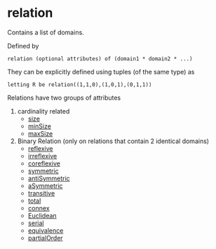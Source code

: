 # relation
Contains a list of domains.

Defined by 
``` 
relation (optional attributes) of (domain1 * domain2 * ...)
```

They can be explicitly defined using tuples (of the same type) as
```
letting R be relation((1,1,0),(1,0,1),(0,1,1))
```

Relations have two groups of attributes
1. cardinality related
    - [size](https://github.com/conjure-cp/conjure/blob/main/docs/bits/attribute/L_size.md)
    - [minSize](https://github.com/conjure-cp/conjure/blob/main/docs/bits/attribute/L_maxSize.md)
    - [maxSize](https://github.com/conjure-cp/conjure/blob/main/docs/bits/attribute/L_minSize.md)
2. Binary Relation (only on relations that contain 2 identical domains)
    - [reflexive](https://github.com/conjure-cp/conjure/blob/main/docs/bits/attribute/L_reflexive.md)
    - [irreflexive](https://github.com/conjure-cp/conjure/blob/main/docs/bits/attribute/L_irreflexive.md)
    - [coreflexive](https://github.com/conjure-cp/conjure/blob/main/docs/bits/attribute/L_coreflexive.md)
    - [symmetric](https://github.com/conjure-cp/conjure/blob/main/docs/bits/attribute/L_symmetric.md)
    - [antiSymmetric](https://github.com/conjure-cp/conjure/blob/main/docs/bits/attribute/L_antiSymmetric.md)
    - [aSymmetric](https://github.com/conjure-cp/conjure/blob/main/docs/bits/attribute/L_antiSymmetric.md)
    - [transitive]()
    - [total]()
    - [connex]()
    - [Euclidean]()
    - [serial]()
    - [equivalence]()
    - [partialOrder]()
